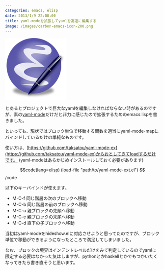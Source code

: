 ```yaml
---
categories: emacs, elisp
date: 2013/1/9 22:00:00
title: yaml-modeを拡張してyamlを高速に編集する
image: /images/carbon-emacs-icon-200.png
---
```


![emacs](/images/carbon-emacs-icon-200.png)

とあるとプロジェクトで巨大なyamlを編集しなければならない時があるのですが、素の[yaml-mode](https://github.com/yoshiki/yaml-mode)だけだと非力に感じたので拡張するためのemacs lispを書きました。

といっても、現状ではブロック単位で移動する関数を適当にyaml-mode-mapにバインドしているだけの単純なものです。

使い方は、[https://github.com/taksatou/yaml-mode-ex](https://github.com/taksatou/yaml-mode-ex)からおとしてきてloadするだけです。
(yaml-modeはあらかじめインストールしておく必要があります)

$$code(lang=elisp)
(load-file "path/to/yaml-mode-ext.el")
$$/code

以下のキーバインドが使えます。

* M-C-f  同じ階層の次のブロックへ移動
* M-C-b  同じ階層の前のブロックへ移動
* M-C-u  親ブロックの先頭へ移動
* M-C-e  親ブロックの末尾へ移動
* M-C-d  直下の子ブロックへ移動


当初はyaml-modeをhideshow.elに対応させようと思ってたのですが、ブロック単位で移動ができるようになったところで満足してしまいました。

なお、ブロックの境界はインデントレベルだけをみて判定しているのでyamlに限定する必要はなかった気はしますが、pythonとかhaskellとかでもつかいたくなってきたら書き直そうと思います。
